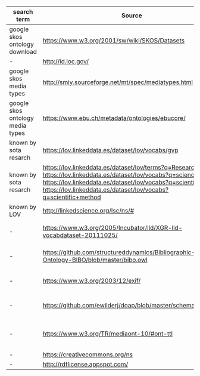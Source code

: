 | search term                      | Source                                                       | Notes                                                        | OWL/RDFS/SKOS?                         |
| -------------------------------- | ------------------------------------------------------------ | ------------------------------------------------------------ | -------------------------------------- |
| google skos ontology download    | https://www.w3.org/2001/sw/wiki/SKOS/Datasets                | looking for scientific / research related data, e.g. 1.37 Proposed international standard nomenclature for fields of science and technology | SKOS                                   |
| -                                | http://id.loc.gov/                                           | found by sota analysis                                       | MADS (owl), SKOS                       |
| google skos media types          | http://smiy.sourceforge.net/mt/spec/mediatypes.html          |                                                              | SKOS                                   |
| google skos ontology media types | https://www.ebu.ch/metadata/ontologies/ebucore/              |                                                              | OWL, RDFS, SKOS                        |
| known by sota resarch            | https://lov.linkeddata.es/dataset/lov/vocabs/gvp             |                                                              | RDFS                                   |
| known by sota resarch            | https://lov.linkeddata.es/dataset/lov/terms?q=Research, https://lov.linkeddata.es/dataset/lov/vocabs?q=science, https://lov.linkeddata.es/dataset/lov/vocabs?q=scientific, https://lov.linkeddata.es/dataset/lov/vocabs?q=scientific+method | interesting: https://saidfathalla.github.io/Science-knowledge-graph-ontologies/doc/ModSci_doc/index-en.html | RDF/RDFS                               |
| known by LOV                     | http://linkedscience.org/lsc/ns/#                            |                                                              | RDF/XML                                |
| -                                | https://www.w3.org/2005/Incubator/lld/XGR-lld-vocabdataset-20111025/ | hint by Supervisor                                           | - long list of individual vocabularies |
| -                                | https://github.com/structureddynamics/Bibliographic-Ontology-BIBO/blob/master/bibo.owl | via https://www.w3.org/2005/Incubator/lld/XGR-lld-vocabdataset-20111025/ | OWL                                    |
| -                                | https://www.w3.org/2003/12/exif/                             | via https://www.w3.org/2005/Incubator/lld/XGR-lld-vocabdataset-20111025/ | RDFS, OWL                              |
| -                                | https://github.com/ewilderj/doap/blob/master/schema/doap.rdf | software projects, found via via https://www.w3.org/2005/Incubator/lld/XGR-lld-vocabdataset-20111025/ | RDFS, OWL                              |
| -                                | https://www.w3.org/TR/mediaont-10/#ont-ttl                   | Ontology for Media Resources 1.0, found via via https://www.w3.org/2005/Incubator/lld/XGR-lld-vocabdataset-20111025/ | RDFS, OWL                              |
| -                                | https://creativecommons.org/ns                               | Describing Copyright in RDF                                  | RDFS, OWL                              |
| -                                | http://rdflicense.appspot.com/                               | RDFLicense dataset                                           | RDFS                                   |

